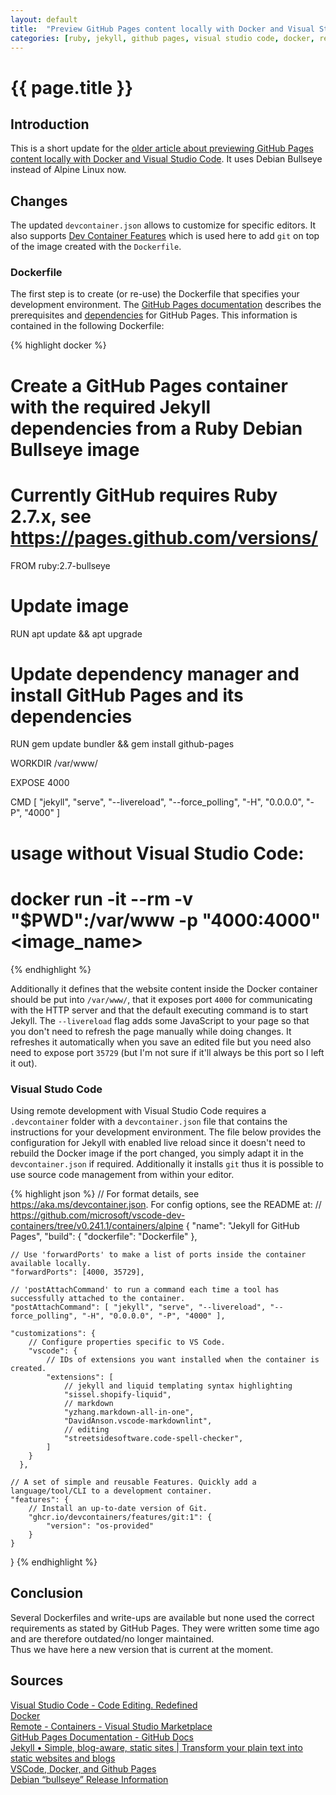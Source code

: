 ```yaml
---
layout: default
title:  "Preview GitHub Pages content locally with Docker and Visual Studio Code - Update"
categories: [ruby, jekyll, github pages, visual studio code, docker, remote development, debian]
---
```


# {{ page.title }}

## Introduction

This is a short update for the [older article about previewing GitHub Pages content locally with Docker and Visual Studio Code](https://bi0t1n.github.io/ruby/jekyll/github%20pages/visual%20studio%20code/docker/remote%20development/2022/07/19/Ruby-Jekyll-GitHub-Pages-Docker-VSCode-Remote-Development.html). It uses Debian Bullseye instead of Alpine Linux now.

## Changes

The updated `devcontainer.json` allows to customize for specific editors. It also supports [Dev Container Features](https://containers.dev/features) which is used here to add `git` on top of the image created with the `Dockerfile`.

### Dockerfile

The first step is to create (or re-use) the Dockerfile that specifies your development environment. The [GitHub Pages documentation](https://docs.github.com/en/pages/setting-up-a-github-pages-site-with-jekyll/testing-your-github-pages-site-locally-with-jekyll) describes the prerequisites and [dependencies](https://pages.github.com/versions/) for GitHub Pages. This information is contained in the following Dockerfile:

{% highlight docker %}
# Create a GitHub Pages container with the required Jekyll dependencies from a Ruby Debian Bullseye image

# Currently GitHub requires Ruby 2.7.x, see https://pages.github.com/versions/
FROM ruby:2.7-bullseye

# Update image
RUN apt update && apt upgrade

# Update dependency manager and install GitHub Pages and its dependencies
RUN gem update bundler && gem install github-pages

WORKDIR /var/www/

EXPOSE 4000

CMD [ "jekyll", "serve", "--livereload", "--force_polling", "-H", "0.0.0.0", "-P", "4000" ]

# usage without Visual Studio Code:
# docker run -it --rm -v "$PWD":/var/www -p "4000:4000" <image_name>
{% endhighlight %}

Additionally it defines that the website content inside the Docker container should be put into `/var/www/`, that it exposes port `4000` for communicating with the HTTP server and that the default executing command is to start Jekyll. The `--livereload` flag adds some JavaScript to your page so that you don't need to refresh the page manually while doing changes. It refreshes it automatically when you save an edited file but you need also need to expose port `35729` (but I'm not sure if it'll always be this port so I left it out).

### Visual Studo Code

Using remote development with Visual Studio Code requires a `.devcontainer` folder with a `devcontainer.json` file that contains the instructions for your development environment. The file below provides the configuration for Jekyll with enabled live reload since it doesn't need to rebuild the Docker image if the port changed, you simply adapt it in the `devcontainer.json` if required. Additionally it installs `git` thus it is possible to use source code management from within your editor.

{% highlight json %}
// For format details, see https://aka.ms/devcontainer.json. For config options, see the README at:
// https://github.com/microsoft/vscode-dev-containers/tree/v0.241.1/containers/alpine
{
	"name": "Jekyll for GitHub Pages",
	"build": {
		"dockerfile": "Dockerfile"
	},

	// Use 'forwardPorts' to make a list of ports inside the container available locally.
	"forwardPorts": [4000, 35729],

	// 'postAttachCommand' to run a command each time a tool has successfully attached to the container.
	"postAttachCommand": [ "jekyll", "serve", "--livereload", "--force_polling", "-H", "0.0.0.0", "-P", "4000" ],

    "customizations": {
        // Configure properties specific to VS Code.
        "vscode": {
            // IDs of extensions you want installed when the container is created.
            "extensions": [
                // jekyll and liquid templating syntax highlighting
                "sissel.shopify-liquid",
                // markdown
                "yzhang.markdown-all-in-one",
                "DavidAnson.vscode-markdownlint",
                // editing
                "streetsidesoftware.code-spell-checker",
            ]
        }
      },

    // A set of simple and reusable Features. Quickly add a language/tool/CLI to a development container.
    "features": {
        // Install an up-to-date version of Git.
        "ghcr.io/devcontainers/features/git:1": {
            "version": "os-provided"
        }
    }
}
{% endhighlight %}

## Conclusion

Several Dockerfiles and write-ups are available but none used the correct requirements as stated by GitHub Pages. They were written some time ago and are therefore outdated/no longer maintained.  
Thus we have here a new version that is current at the moment.

## Sources

[Visual Studio Code - Code Editing. Redefined](https://code.visualstudio.com/)  
[Docker](https://www.docker.com/)  
[Remote - Containers - Visual Studio Marketplace](https://marketplace.visualstudio.com/items?itemName=ms-vscode-remote.remote-containers)  
[GitHub Pages Documentation - GitHub Docs](https://docs.github.com/en/pages)  
[Jekyll • Simple, blog-aware, static sites | Transform your plain text into static websites and blogs](https://jekyllrb.com/)  
[VSCode, Docker, and Github Pages](https://www.allisonthackston.com/articles/vscode-docker-github-pages.html)  
[Debian “bullseye” Release Information](https://www.debian.org/releases/bullseye/)  
